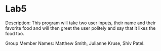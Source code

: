 # Lab5
Description:
This program will take two user inputs, their name and their favorite food and will then greet the user politely and say that it likes the food too. 

Group Member Names:
Matthew Smith, 
Julianne Kruse,
Shiv Patel.
